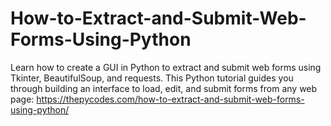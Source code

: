 # How-to-Extract-and-Submit-Web-Forms-Using-Python
Learn how to create a GUI in Python to extract and submit web forms using Tkinter, BeautifulSoup, and requests. This Python tutorial guides you through building an interface to load, edit, and submit forms from any web page:
https://thepycodes.com/how-to-extract-and-submit-web-forms-using-python/
